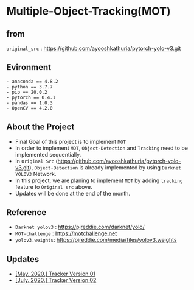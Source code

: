 Multiple-Object-Tracking(MOT)
=======

from
----
```original_src``` :  https://github.com/ayooshkathuria/pytorch-yolo-v3.git


 Evironment
 -------
``` 
- anaconda == 4.8.2
- python == 3.7.7
- pip == 20.0.2
- pytorch == 0.4.1
- pandas == 1.0.3
- OpenCV == 4.2.0
```


About the Project
--------
- Final Goal of this project is to implement ```MOT``` 
- In order to implement ```MOT```, ```Object-Detection``` and ```Tracking``` need to be implemented sequentially.
- In ```Original Src``` (https://github.com/ayooshkathuria/pytorch-yolo-v3.git),  ```Object-Detection``` is already implemented by using ```Darknet YOLOV3``` Network.
- In this project, we are planing to implement ```MOT``` by adding  ```tracking``` feature to ```Original src``` above.
- Updates will be done at the end of the month.

Reference
----------
- ```Darknet yolov3``` : https://pjreddie.com/darknet/yolo/
- ```MOT-challenge``` : https://motchallenge.net
- ```yolov3.weights```: https://pjreddie.com/media/files/yolov3.weights

Updates
-------
- [[May. 2020.] Tracker Version 01](https://github.com/Sangheon-Yang/MOT/wiki/Implementation-Version-01)
- [[July. 2020.] Tracker Version 02](https://github.com/Sangheon-Yang/MOT/wiki/Implementation-Version-02)
